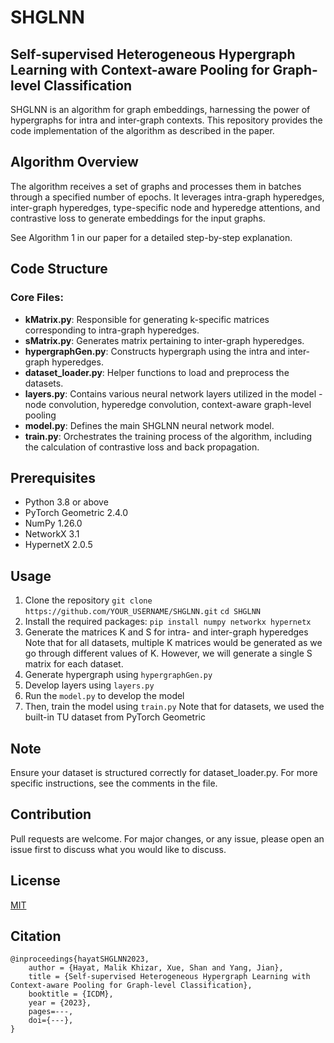 # SHGLNN
## Self-supervised Heterogeneous Hypergraph Learning with Context-aware Pooling for Graph-level Classification
SHGLNN is an algorithm for graph embeddings, harnessing the power of hypergraphs for intra and inter-graph contexts. This repository provides the code implementation of the algorithm as described in the paper.

## Algorithm Overview
The algorithm receives a set of graphs and processes them in batches through a specified number of epochs. It leverages intra-graph hyperedges, inter-graph hyperedges, type-specific node and hyperedge attentions, and contrastive loss to generate embeddings for the input graphs.

See Algorithm 1 in our paper for a detailed step-by-step explanation.

## Code Structure
### Core Files:
- **kMatrix.py**: Responsible for generating k-specific matrices corresponding to intra-graph hyperedges.
- **sMatrix.py**: Generates matrix pertaining to inter-graph hyperedges.
- **hypergraphGen.py**: Constructs hypergraph using the intra and inter-graph hyperedges.
- **dataset_loader.py**: Helper functions to load and preprocess the datasets.
- **layers.py**: Contains various neural network layers utilized in the model - node convolution, hyperedge convolution, context-aware graph-level pooling
- **model.py**: Defines the main SHGLNN neural network model.
- **train.py**: Orchestrates the training process of the algorithm, including the calculation of contrastive loss and back propagation.

## Prerequisites
- Python 3.8 or above
- PyTorch Geometric 2.4.0
- NumPy 1.26.0
- NetworkX 3.1
- HypernetX 2.0.5

## Usage
1. Clone the repository
`git clone https://github.com/YOUR_USERNAME/SHGLNN.git`
`cd SHGLNN`
2. Install the required packages:
`pip install numpy networkx hypernetx`
3. Generate the matrices K and S for intra- and inter-graph hyperedges
   Note that for all datasets, multiple K matrices would be generated as we go through different values of K. However, we will generate a single S matrix for each dataset.
5. Generate hypergraph using `hypergraphGen.py`
6. Develop layers using `layers.py`
7. Run the `model.py` to develop the model
8. Then, train the model using `train.py`
   Note that for datasets, we used the built-in TU dataset from PyTorch Geometric

## Note
Ensure your dataset is structured correctly for dataset_loader.py. For more specific instructions, see the comments in the file.

## Contribution
Pull requests are welcome. For major changes, or any issue, please open an issue first to discuss what you would like to discuss.

## License
[MIT](https://choosealicense.com/licenses/mit/)

## Citation

```
@inproceedings{hayatSHGLNN2023, 
    author = {Hayat, Malik Khizar, Xue, Shan and Yang, Jian},
    title = {Self-supervised Heterogeneous Hypergraph Learning with Context-aware Pooling for Graph-level Classification},
    booktitle = {ICDM},
    year = {2023},
    pages=---,
    doi={---},
}
```

